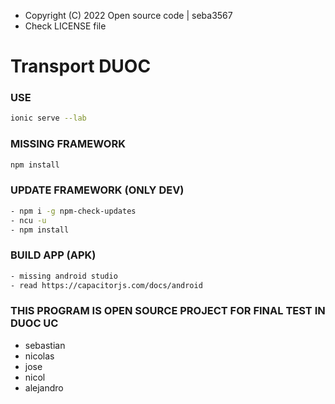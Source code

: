 - Copyright (C) 2022 Open source code | seba3567
- Check LICENSE file

# Transport DUOC #

### USE ###
```bash
ionic serve --lab
```

### MISSING FRAMEWORK ###
```bash
npm install 
```
### UPDATE FRAMEWORK (ONLY DEV) ###
```bash
- npm i -g npm-check-updates
- ncu -u
- npm install
```


### BUILD APP (APK) ###
```bash
- missing android studio
- read https://capacitorjs.com/docs/android
```

### THIS PROGRAM IS OPEN SOURCE PROJECT FOR FINAL TEST IN DUOC UC ###

- sebastian
- nicolas
- jose 
- nicol
- alejandro
